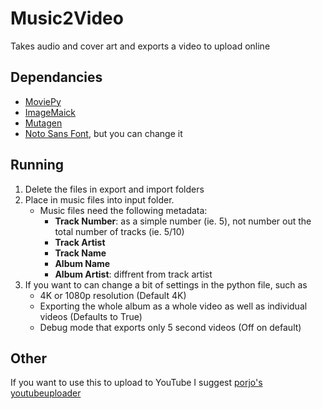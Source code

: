 # Music2Video
Takes audio and cover art and exports a video to upload online

## Dependancies
- [MoviePy](https://github.com/Zulko/moviepy)
- [ImageMaick](https://www.imagemagick.org/script/index.php)
- [Mutagen](https://github.com/llogiq/mutagen)
- [Noto Sans Font](https://www.google.com/get/noto/), but you can change it

## Running
1. Delete the files in export and import folders
2. Place in music files into input folder.
   - Music files need the following metadata: 
     - **Track Number**: as a simple number (ie. 5), not number out the total number of tracks (ie. 5/10)
     - **Track Artist**
     - **Track Name**
     - **Album Name**
     - **Album Artist**: diffrent from track artist
3. If you want to can change a bit of settings in the python file, such as
   - 4K or 1080p resolution (Default 4K)
   - Exporting the whole album as a whole video as well as individual videos (Defaults to True)
   - Debug mode that exports only 5 second videos (Off on default)
   
## Other
If you want to use this to upload to YouTube I suggest [porjo's youtubeuploader](https://github.com/porjo/youtubeuploader)
